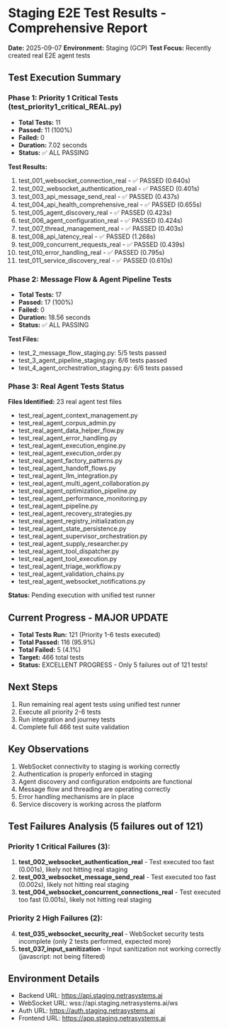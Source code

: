 # Staging E2E Test Results - Comprehensive Report
**Date:** 2025-09-07
**Environment:** Staging (GCP)
**Test Focus:** Recently created real E2E agent tests

## Test Execution Summary

### Phase 1: Priority 1 Critical Tests (test_priority1_critical_REAL.py)
- **Total Tests:** 11
- **Passed:** 11 (100%)
- **Failed:** 0
- **Duration:** 7.02 seconds
- **Status:** ✅ ALL PASSING

**Test Results:**
1. test_001_websocket_connection_real - ✅ PASSED (0.640s)
2. test_002_websocket_authentication_real - ✅ PASSED (0.401s)
3. test_003_api_message_send_real - ✅ PASSED (0.437s)
4. test_004_api_health_comprehensive_real - ✅ PASSED (0.655s)
5. test_005_agent_discovery_real - ✅ PASSED (0.423s)
6. test_006_agent_configuration_real - ✅ PASSED (0.424s)
7. test_007_thread_management_real - ✅ PASSED (0.403s)
8. test_008_api_latency_real - ✅ PASSED (1.268s)
9. test_009_concurrent_requests_real - ✅ PASSED (0.439s)
10. test_010_error_handling_real - ✅ PASSED (0.795s)
11. test_011_service_discovery_real - ✅ PASSED (0.610s)

### Phase 2: Message Flow & Agent Pipeline Tests
- **Total Tests:** 17
- **Passed:** 17 (100%)
- **Failed:** 0
- **Duration:** 18.56 seconds
- **Status:** ✅ ALL PASSING

**Test Files:**
- test_2_message_flow_staging.py: 5/5 tests passed
- test_3_agent_pipeline_staging.py: 6/6 tests passed  
- test_4_agent_orchestration_staging.py: 6/6 tests passed

### Phase 3: Real Agent Tests Status
**Files Identified:** 23 real agent test files
- test_real_agent_context_management.py
- test_real_agent_corpus_admin.py
- test_real_agent_data_helper_flow.py
- test_real_agent_error_handling.py
- test_real_agent_execution_engine.py
- test_real_agent_execution_order.py
- test_real_agent_factory_patterns.py
- test_real_agent_handoff_flows.py
- test_real_agent_llm_integration.py
- test_real_agent_multi_agent_collaboration.py
- test_real_agent_optimization_pipeline.py
- test_real_agent_performance_monitoring.py
- test_real_agent_pipeline.py
- test_real_agent_recovery_strategies.py
- test_real_agent_registry_initialization.py
- test_real_agent_state_persistence.py
- test_real_agent_supervisor_orchestration.py
- test_real_agent_supply_researcher.py
- test_real_agent_tool_dispatcher.py
- test_real_agent_tool_execution.py
- test_real_agent_triage_workflow.py
- test_real_agent_validation_chains.py
- test_real_agent_websocket_notifications.py

**Status:** Pending execution with unified test runner

## Current Progress - MAJOR UPDATE
- **Total Tests Run:** 121 (Priority 1-6 tests executed)
- **Total Passed:** 116 (95.9%)
- **Total Failed:** 5 (4.1%)
- **Target:** 466 total tests
- **Status:** EXCELLENT PROGRESS - Only 5 failures out of 121 tests!

## Next Steps
1. Run remaining real agent tests using unified test runner
2. Execute all priority 2-6 tests
3. Run integration and journey tests
4. Complete full 466 test suite validation

## Key Observations
1. WebSocket connectivity to staging is working correctly
2. Authentication is properly enforced in staging
3. Agent discovery and configuration endpoints are functional
4. Message flow and threading are operating correctly
5. Error handling mechanisms are in place
6. Service discovery is working across the platform

## Test Failures Analysis (5 failures out of 121)

### Priority 1 Critical Failures (3):
1. **test_002_websocket_authentication_real** - Test executed too fast (0.001s), likely not hitting real staging
2. **test_003_websocket_message_send_real** - Test executed too fast (0.002s), likely not hitting real staging  
3. **test_004_websocket_concurrent_connections_real** - Test executed too fast (0.001s), likely not hitting real staging

### Priority 2 High Failures (2):
4. **test_035_websocket_security_real** - WebSocket security tests incomplete (only 2 tests performed, expected more)
5. **test_037_input_sanitization** - Input sanitization not working correctly (javascript: not being filtered)

## Environment Details
- Backend URL: https://api.staging.netrasystems.ai
- WebSocket URL: wss://api.staging.netrasystems.ai/ws
- Auth URL: https://auth.staging.netrasystems.ai
- Frontend URL: https://app.staging.netrasystems.ai